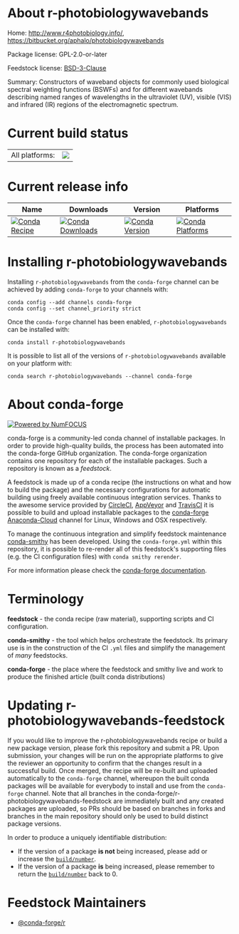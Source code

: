 About r-photobiologywavebands
=============================

Home: http://www.r4photobiology.info/, https://bitbucket.org/aphalo/photobiologywavebands

Package license: GPL-2.0-or-later

Feedstock license: [BSD-3-Clause](https://github.com/conda-forge/r-photobiologywavebands-feedstock/blob/master/LICENSE.txt)

Summary: Constructors of waveband objects for commonly used biological spectral weighting functions (BSWFs) and for different wavebands describing named ranges of wavelengths in the ultraviolet (UV), visible (VIS) and infrared (IR) regions of the electromagnetic spectrum.

Current build status
====================


<table><tr><td>All platforms:</td>
    <td>
      <a href="https://dev.azure.com/conda-forge/feedstock-builds/_build/latest?definitionId=1437&branchName=master">
        <img src="https://dev.azure.com/conda-forge/feedstock-builds/_apis/build/status/r-photobiologywavebands-feedstock?branchName=master">
      </a>
    </td>
  </tr>
</table>

Current release info
====================

| Name | Downloads | Version | Platforms |
| --- | --- | --- | --- |
| [![Conda Recipe](https://img.shields.io/badge/recipe-r--photobiologywavebands-green.svg)](https://anaconda.org/conda-forge/r-photobiologywavebands) | [![Conda Downloads](https://img.shields.io/conda/dn/conda-forge/r-photobiologywavebands.svg)](https://anaconda.org/conda-forge/r-photobiologywavebands) | [![Conda Version](https://img.shields.io/conda/vn/conda-forge/r-photobiologywavebands.svg)](https://anaconda.org/conda-forge/r-photobiologywavebands) | [![Conda Platforms](https://img.shields.io/conda/pn/conda-forge/r-photobiologywavebands.svg)](https://anaconda.org/conda-forge/r-photobiologywavebands) |

Installing r-photobiologywavebands
==================================

Installing `r-photobiologywavebands` from the `conda-forge` channel can be achieved by adding `conda-forge` to your channels with:

```
conda config --add channels conda-forge
conda config --set channel_priority strict
```

Once the `conda-forge` channel has been enabled, `r-photobiologywavebands` can be installed with:

```
conda install r-photobiologywavebands
```

It is possible to list all of the versions of `r-photobiologywavebands` available on your platform with:

```
conda search r-photobiologywavebands --channel conda-forge
```


About conda-forge
=================

[![Powered by
NumFOCUS](https://img.shields.io/badge/powered%20by-NumFOCUS-orange.svg?style=flat&colorA=E1523D&colorB=007D8A)](https://numfocus.org)

conda-forge is a community-led conda channel of installable packages.
In order to provide high-quality builds, the process has been automated into the
conda-forge GitHub organization. The conda-forge organization contains one repository
for each of the installable packages. Such a repository is known as a *feedstock*.

A feedstock is made up of a conda recipe (the instructions on what and how to build
the package) and the necessary configurations for automatic building using freely
available continuous integration services. Thanks to the awesome service provided by
[CircleCI](https://circleci.com/), [AppVeyor](https://www.appveyor.com/)
and [TravisCI](https://travis-ci.com/) it is possible to build and upload installable
packages to the [conda-forge](https://anaconda.org/conda-forge)
[Anaconda-Cloud](https://anaconda.org/) channel for Linux, Windows and OSX respectively.

To manage the continuous integration and simplify feedstock maintenance
[conda-smithy](https://github.com/conda-forge/conda-smithy) has been developed.
Using the ``conda-forge.yml`` within this repository, it is possible to re-render all of
this feedstock's supporting files (e.g. the CI configuration files) with ``conda smithy rerender``.

For more information please check the [conda-forge documentation](https://conda-forge.org/docs/).

Terminology
===========

**feedstock** - the conda recipe (raw material), supporting scripts and CI configuration.

**conda-smithy** - the tool which helps orchestrate the feedstock.
                   Its primary use is in the construction of the CI ``.yml`` files
                   and simplify the management of *many* feedstocks.

**conda-forge** - the place where the feedstock and smithy live and work to
                  produce the finished article (built conda distributions)


Updating r-photobiologywavebands-feedstock
==========================================

If you would like to improve the r-photobiologywavebands recipe or build a new
package version, please fork this repository and submit a PR. Upon submission,
your changes will be run on the appropriate platforms to give the reviewer an
opportunity to confirm that the changes result in a successful build. Once
merged, the recipe will be re-built and uploaded automatically to the
`conda-forge` channel, whereupon the built conda packages will be available for
everybody to install and use from the `conda-forge` channel.
Note that all branches in the conda-forge/r-photobiologywavebands-feedstock are
immediately built and any created packages are uploaded, so PRs should be based
on branches in forks and branches in the main repository should only be used to
build distinct package versions.

In order to produce a uniquely identifiable distribution:
 * If the version of a package **is not** being increased, please add or increase
   the [``build/number``](https://docs.conda.io/projects/conda-build/en/latest/resources/define-metadata.html#build-number-and-string).
 * If the version of a package **is** being increased, please remember to return
   the [``build/number``](https://docs.conda.io/projects/conda-build/en/latest/resources/define-metadata.html#build-number-and-string)
   back to 0.

Feedstock Maintainers
=====================

* [@conda-forge/r](https://github.com/conda-forge/r/)

